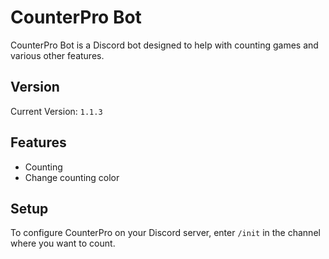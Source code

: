 # CounterPro Bot

CounterPro Bot is a Discord bot designed to help with counting games and various other features.

## Version

Current Version: `1.1.3`

## Features

- Counting 
- Change counting color

## Setup

To configure CounterPro on your Discord server, enter `/init` in the channel where you want to count.
